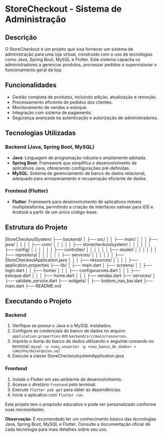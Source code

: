 # StoreCheckout - Sistema de Administração

## Descrição

O StoreCheckout é um projeto que visa fornecer um sistema de administração para uma loja virtual, construído com o uso de tecnologias como Java, Spring Boot, MySQL e Flutter. Este sistema capacita os administradores a gerenciar produtos, processar pedidos e supervisionar o funcionamento geral da loja.

## Funcionalidades

- Gestão completa de produtos, incluindo adição, atualização e remoção.
- Processamento eficiente de pedidos dos clientes.
- Monitoramento de vendas e estoque.
- Integração com sistema de pagamento.
- Segurança avançada na autenticação e autorização de administradores.

## Tecnologias Utilizadas

### Backend (Java, Spring Boot, MySQL)

- **Java**: Linguagem de programação robusta e amplamente adotada.
- **Spring Boot**: Framework que simplifica o desenvolvimento de aplicativos Java, oferecendo configurações pré-definidas.
- **MySQL**: Sistema de gerenciamento de banco de dados relacional, adequado para armazenamento e recuperação eficiente de dados.

### Frontend (Flutter)

- **Flutter**: Framework para desenvolvimento de aplicativos móveis multiplataforma, permitindo a criação de interfaces nativas para iOS e Android a partir de um único código-base.

## Estrutura do Projeto

StoreCheckoutSystem/
├── backend/
│   ├── src/
│   │   ├── main/
│   │   │   ├── java/
│   │   │   │   ├── com/
│   │   │   │   │   ├── storecheckoutsystem/
│   │   │   │   │   │   ├── config/
│   │   │   │   │   │   ├── controller/
│   │   │   │   │   │   ├── model/
│   │   │   │   │   │   ├── repository/
│   │   │   │   │   │   ├── services/
│   │   │   │   │   │   ├── StoreCheckoutApplication.java
│   │   │   ├── resources/
│   │   │   │   ├── application.properties
├── lib/
│   ├── main.dart
│   ├── screens/
│   │   ├── login.dart
│   │   ├── home/
│   │   │   ├── configuracoes.dart
│   │   │   ├── estoque.dart
│   │   │   ├── home.dart
│   │   │   ├── vendas.dart
├── services/
│   ├── validate_service.dart
├── widgets/
│   ├── bottom_nav_bar.dart
├── main.dart
├── README.md




## Executando o Projeto

### Backend

1. Verifique se possui o Java e o MySQL instalados.
2. Configure as credenciais do banco de dados no arquivo `application.properties` em `backend/src/main/resources`.
3. Importe o dump do banco de dados utilizando o seguinte comando no terminal:
   ```mysql -u <seu_usuario> -p <seu_banco_de_dados> < caminho/do/arquivo.sql```
4. Execute a classe StoreCheckoutsystemApplication.java

### Frontend

1. Instale o Flutter em seu ambiente de desenvolvimento.
2. Acesse o diretório `frontend` pelo terminal.
3. Execute `flutter pub get` para obter as dependências.
4. Inicie o aplicativo com `flutter run`.

Este projeto tem o propósito educativo e pode ser personalizado conforme suas necessidades.

**Observação**: É recomendado ter um conhecimento básico das tecnologias Java, Spring Boot, MySQL e Flutter. Consulte a documentação oficial de cada tecnologia para mais detalhes sobre seu uso.
